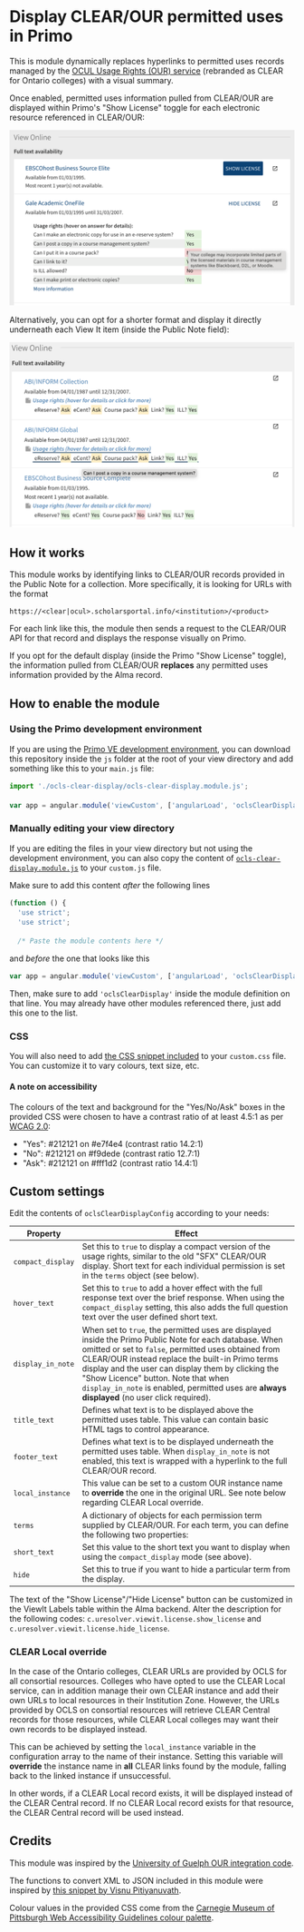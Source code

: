 # Display CLEAR/OUR permitted uses in Primo

This is module dynamically replaces hyperlinks to permitted uses records managed by
the [OCUL Usage Rights (OUR) service](https://learn.scholarsportal.info/all-guides/our/)
(rebranded as CLEAR for Ontario colleges) with a visual summary.

Once enabled, permitted uses information pulled from CLEAR/OUR are displayed within Primo's "Show License"
toggle for each electronic resource referenced in CLEAR/OUR:

![Screenshot of the permitted uses module enabled on the Primo interface](clear-display-screenshot.png)

Alternatively, you can opt for a shorter format and display it directly underneath each View It item (inside the Public Note field):

![Screenshot of the permitted uses module enabled on the Primo interface](clear-display-compact-screenshot.png)

## How it works

This module works by identifying links to CLEAR/OUR records provided in the Public Note for a collection. More specifically,
it is looking for URLs with the format 

```
https://<clear|ocul>.scholarsportal.info/<institution>/<product>
```

For each link
like this, the module then sends a request to the CLEAR/OUR API for that record and displays the response visually on Primo.

If you opt for the default display (inside the Primo "Show License" toggle), the information pulled from CLEAR/OUR **replaces**
any permitted uses information provided by the Alma record.

## How to enable the module

### Using the Primo development environment

If you are using the [Primo VE development environment](https://github.com/ExLibrisGroup/primo-explore-devenv),
you can download this repository inside the `js` folder at the root of your view directory
and add something like this to your `main.js` file:

```JavaScript
import './ocls-clear-display/ocls-clear-display.module.js';

var app = angular.module('viewCustom', ['angularLoad', 'oclsClearDisplay']);
```

### Manually editing your view directory

If you are editing the files in your view directory but not using the development environment, you can also copy
the content of [`ocls-clear-display.module.js`](ocls-clear-display.module.js) to your `custom.js` file.

Make sure to add this content *after* the following lines

```JavaScript
(function () {
  'use strict';
  'use strict';
  
  /* Paste the module contents here */
```

and *before* the one that looks like this

```JavaScript
var app = angular.module('viewCustom', ['angularLoad', 'oclsClearDisplay']);
```

Then, make sure to add `'oclsClearDisplay'` inside the module definition on that line. You may already have other modules
referenced there, just add this one to the list.


### CSS

You will also need to add [the CSS snippet included](clear.css) to your `custom.css` file. You can customize it to vary
colours, text size, etc.

#### A note on accessibility

The colours of the text and background for the "Yes/No/Ask" boxes in the provided CSS were chosen to have a contrast ratio
of at least 4.5:1 as per [WCAG 2.0](https://www.w3.org/WAI/WCAG21/quickref/?versions=2.0#contrast-minimum):

* "Yes": #212121 on #e7f4e4 (contrast ratio 14.2:1)
* "No": #212121 on #f9dede (contrast ratio 12.7:1)
* "Ask": #212121 on #fff1d2 (contrast ratio 14.4:1)

## Custom settings

Edit the contents of `oclsClearDisplayConfig` according to your needs:

Property | Effect
---------|-------
`compact_display` | Set this to `true` to display a compact version of the usage rights, similar to the old "SFX" CLEAR/OUR display. Short text for each individual permission is set in the `terms` object (see below).
`hover_text` | Set this to `true` to add a hover effect with the full response text over the brief response. When using the `compact_display` setting, this also adds the full question text over the user defined short text.
`display_in_note` | When set to `true`, the permitted uses are displayed inside the Primo Public Note for each database. When omitted or set to `false`, permitted uses obtained from CLEAR/OUR instead replace the built-in Primo terms display and the user can display them by clicking the "Show Licence" button. Note that when `display_in_note` is enabled, permitted uses are **always displayed** (no user click required).
`title_text` | Defines what text is to be displayed above the permitted uses table. This value can contain basic HTML tags to control appearance.
`footer_text` | Defines what text is to be displayed underneath the permitted uses table. When `display_in_note` is not enabled, this text is wrapped with a hyperlink to the full CLEAR/OUR record.
`local_instance` | This value can be set to a custom OUR instance name to **override** the one in the original URL. See note below regarding CLEAR Local override.
`terms` | A dictionary of objects for each permission term supplied by CLEAR/OUR. For each term, you can define the following two properties:
`short_text`| Set this value to the short text you want to display when using the `compact_display` mode (see above).
`hide` | Set this to true if you want to hide a particular term from the display.

The text of the "Show License"/"Hide License" button can be customized in the ViewIt Labels table within the Alma backend. Alter the description
for the following codes: `c.uresolver.viewit.license.show_license` and `c.uresolver.viewit.license.hide_license`.

### CLEAR Local override

In the case of the Ontario colleges, CLEAR URLs are provided by OCLS for all consortial resources. Colleges who have opted to use the CLEAR Local service,
can in addition manage their own CLEAR instance and add their own URLs to local resources in their Institution Zone. However, the URLs provided by OCLS on
consortial resources will retrieve CLEAR Central records for those resources, while CLEAR Local colleges may want their own records to be displayed instead.

This can be achieved by setting the `local_instance` variable in the configuration array to the name of their instance. Setting this variable will
**override** the instance name in **all** CLEAR links found by the module, falling back to the linked instance if unsuccessful.

In other words, if a CLEAR Local record exists, it will be displayed instead of the CLEAR Central record. If no CLEAR Local record exists for that resource,
the CLEAR Central record will be used instead.

## Credits

This module was inspired by the [University of Guelph OUR integration code](https://gitlab.com/ug-library/primo-explore-ocul-docker). 

The functions to convert XML to JSON included in this module were inspired by 
[this snippet by Visnu Pitiyanuvath](https://observablehq.com/@visnup/xml-to-json).

Colour values in the provided CSS come from the [Carnegie Museum of Pittsburgh Web Accessibility Guidelines colour palette](http://web-accessibility.carnegiemuseums.org/design/color/).